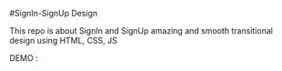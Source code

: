 #SignIn-SignUp Design

This repo is about SignIn and SignUp amazing and smooth transitional design using HTML, CSS, JS

DEMO : 
